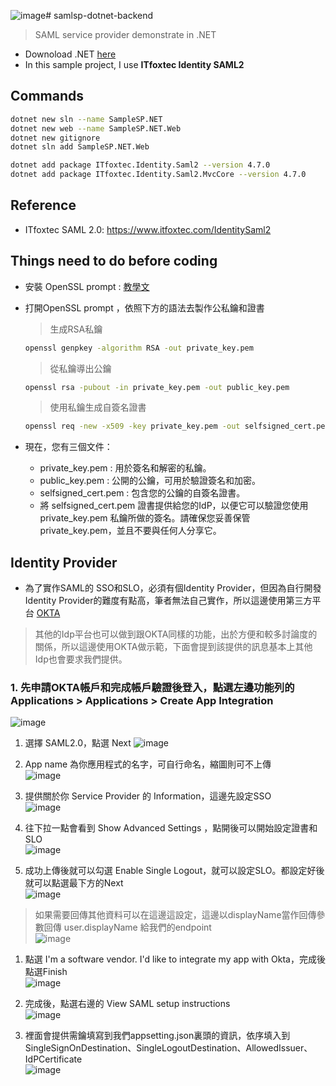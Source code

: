![image](https://github.com/style1024/SAML2_Sample.NET/assets/52558393/64d0ca16-ab19-4cae-ba17-85d5533ec581)# samlsp-dotnet-backend
> SAML service provider demonstrate in .NET

* Downoload .NET [here](https://dotnet.microsoft.com/download/dotnet/5.0)
* In this sample project, I use **ITfoxtec Identity SAML2**

## Commands
```bash
dotnet new sln --name SampleSP.NET
dotnet new web --name SampleSP.NET.Web
dotnet new gitignore
dotnet sln add SampleSP.NET.Web
```

``` bash
dotnet add package ITfoxtec.Identity.Saml2 --version 4.7.0
dotnet add package ITfoxtec.Identity.Saml2.MvcCore --version 4.7.0
```

## Reference
* ITfoxtec SAML 2.0: https://www.itfoxtec.com/IdentitySaml2

## Things need to do before coding 
* 安裝 OpenSSL prompt : [教學文](https://www.cjkuo.net/window_install_openssl/)
* 打開OpenSSL prompt ，依照下方的語法去製作公私鑰和證書
  
  > 生成RSA私鑰
  ```bash
  openssl genpkey -algorithm RSA -out private_key.pem
  ```  

  > 從私鑰導出公鑰
  ```bash
  openssl rsa -pubout -in private_key.pem -out public_key.pem
  ```  

  > 使用私鑰生成自簽名證書 
  ```bash
  openssl req -new -x509 -key private_key.pem -out selfsigned_cert.pem -days 365
  ```  
* 現在，您有三個文件：
   - private_key.pem : 用於簽名和解密的私鑰。
   - public_key.pem : 公開的公鑰，可用於驗證簽名和加密。
   - selfsigned_cert.pem : 包含您的公鑰的自簽名證書。
   - 將 selfsigned_cert.pem 證書提供給您的IdP，以便它可以驗證您使用 private_key.pem 私鑰所做的簽名。請確保您妥善保管 private_key.pem，並且不要與任何人分享它。
 
## Identity Provider
* 為了實作SAML的 SSO和SLO，必須有個Identity Provider，但因為自行開發Identity Provider的難度有點高，筆者無法自己實作，所以這邊使用第三方平台 [OKTA](https://developer.okta.com/signup/?_ga=2.164352123.559729886.1629730675-1313411396.1629730675)  
  
> 其他的Idp平台也可以做到跟OKTA同樣的功能，出於方便和較多討論度的關係，所以這邊使用OKTA做示範，下面會提到該提供的訊息基本上其他Idp也會要求我們提供。  

### 1. 先申請OKTA帳戶和完成帳戶驗證後登入，點選左邊功能列的 Applications > Applications > Create App Integration
   ![image](https://miro.medium.com/v2/resize:fit:1400/0*SsFHqDYhxpECfwCc)
   
1. 選擇 SAML2.0，點選 Next
   ![image](https://miro.medium.com/v2/resize:fit:1400/0*DVvx5O3nMBChrbOJ)  
   
1. App name 為你應用程式的名字，可自行命名，縮圖則可不上傳  
   ![image](https://miro.medium.com/v2/resize:fit:1400/0*x9jBOnVddmnKf6tl)
  
1. 提供關於你 Service Provider 的 Information，這邊先設定SSO  
  ![image](https://miro.medium.com/v2/resize:fit:1400/0*FRoCzbtdyBYrxumi)

1. 往下拉一點會看到 Show Advanced Settings ，點開後可以開始設定證書和SLO  
   ![image](https://miro.medium.com/v2/resize:fit:1400/0*St0lsgWbqmdYRv_d)  
   
1. 成功上傳後就可以勾選 Enable Single Logout，就可以設定SLO。都設定好後就可以點選最下方的Next  
   ![image](https://i.imgur.com/Nk7g4Ta.png)  
   
> 如果需要回傳其他資料可以在這邊這設定，這邊以displayName當作回傳參數回傳 user.displayName 給我們的endpoint  
    ![image](https://i.imgur.com/dR8yBT9.png)  

1. 點選 I'm a software vendor. I'd like to integrate my app with Okta，完成後點選Finish  
    ![image](https://i.imgur.com/4EnacBi.png)  

1. 完成後，點選右邊的 View SAML setup instructions  
    ![image](https://i.imgur.com/tENLJ0w.png)  

1. 裡面會提供需鑰填寫到我們appsetting.json裏頭的資訊，依序填入到SingleSignOnDestination、SingleLogoutDestination、AllowedIssuer、IdPCertificate  
    ![image](https://i.imgur.com/fRXMLm5.png)
